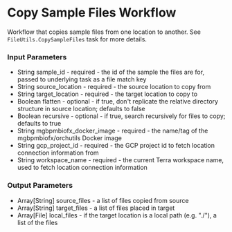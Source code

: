 # Copy Sample Files Workflow
Workflow that copies sample files from one location to another.  See `FileUtils.CopySampleFiles`
task for more details.

### Input Parameters
* String sample_id - required - the id of the sample the files are for, passed to underlying task as a file match key
* String source_location - required - the source location to copy from
* String target_location - required - the target location to copy to
* Boolean flatten - optional - if true, don't replicate the relative directory structure in source location; defaults to false
* Boolean recursive - optional - if true, search recursively for files to copy; defaults to true
* String mgbpmbiofx_docker_image - required - the name/tag of the mgbpmbiofx/orchutils Docker image
* String gcp_project_id - required - the GCP project id to fetch location connection information from
* String workspace_name - required - the current Terra workspace name, used to fetch location connection information

### Output Parameters
* Array[String] source_files - a list of files copied from source
* Array[String] target_files - a list of files placed in target
* Array[File] local_files - if the target location is a local path (e.g. "./"), a list of the files
